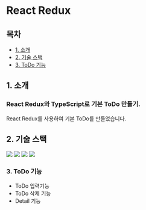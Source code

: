 # React Redux  


## 목차

-   [1. 소개](#1-소개)
-   [2. 기술 스택](#2-기술-스택)
-   [3. ToDo 기능](#3-ToDo-기능)



## 1. 소개
### React Redux와 TypeScript로 기본 ToDo 만들기.
React Redux를 사용하여 기본 ToDo를 만들었습니다.


## 2. 기술 스택
<img src="https://img.shields.io/badge/react-61DAFB?style=for-the-badge&logo=react&logoColor=black">
<img src="https://img.shields.io/badge/javascript-F7DF1E?style=for-the-badge&logo=javascript&logoColor=black">
<img src="https://img.shields.io/badge/typescript-3178C6?style=for-the-badge&logo=typescript&logoColor=white">
<img src="https://img.shields.io/badge/Redux-764ABC?style=for-the-badge&logo=redux&logoColor=white">


### 3. ToDo 기능
* ToDo 입력기능
* ToDo 삭제 기능
* Detail 기능 
